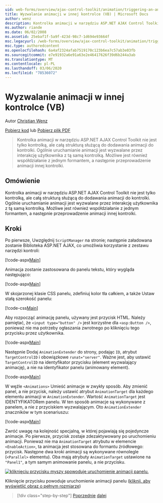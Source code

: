 ```yaml
---
uid: web-forms/overview/ajax-control-toolkit/animation/triggering-an-animation-in-another-control-vb
title: Wyzwalanie animacji w innej kontrolce (VB) | Microsoft Docs
author: wenz
description: Kontrolka animacji w narzędziu ASP.NET AJAX Control Toolkit nie jest tylko kontrolką, ale całą strukturą służącą do dodawania animacji do kontrolki. Ogólnie uruchamianie...
ms.author: riande
ms.date: 06/02/2008
ms.assetid: 25ebaf1f-5a9f-423d-98c7-1d694e93664f
msc.legacyurl: /web-forms/overview/ajax-control-toolkit/animation/triggering-an-animation-in-another-control-vb
msc.type: authoredcontent
ms.openlocfilehash: 6a4af2324afab7519170c123b6ea7c57ab3e03fb
ms.sourcegitcommit: e7e91932a6e91a63e2e46417626f39d6b244a3ab
ms.translationtype: MT
ms.contentlocale: pl-PL
ms.lasthandoff: 03/06/2020
ms.locfileid: "78536072"
---
```

# <a name="triggering-an-animation-in-another-control-vb"></a>Wyzwalanie animacji w innej kontrolce (VB)

Autor [Christian Wenz](https://github.com/wenz)

[Pobierz kod](https://download.microsoft.com/download/f/9/a/f9a26acd-8df4-4484-8a18-199e4598f411/Animation8.vb.zip) lub [Pobierz plik PDF](https://download.microsoft.com/download/6/7/1/6718d452-ff89-4d3f-a90e-c74ec2d636a3/animation8VB.pdf)

> Kontrolka animacji w narzędziu ASP.NET AJAX Control Toolkit nie jest tylko kontrolką, ale całą strukturą służącą do dodawania animacji do kontrolki. Ogólnie uruchamianie animacji jest wyzwalane przez interakcję użytkownika z tą samą kontrolką. Możliwe jest również współdziałanie z jednym formantem, a następnie przeprowadzenie animacji innej kontrolki.

## <a name="overview"></a>Omówienie

Kontrolka animacji w narzędziu ASP.NET AJAX Control Toolkit nie jest tylko kontrolką, ale całą strukturą służącą do dodawania animacji do kontrolki. Ogólnie uruchamianie animacji jest wyzwalane przez interakcję użytkownika z tą samą kontrolką. Możliwe jest również współdziałanie z jednym formantem, a następnie przeprowadzenie animacji innej kontrolki.

## <a name="steps"></a>Kroki

Po pierwsze, Uwzględnij `ScriptManager` na stronie; następnie załadowana zostanie Biblioteka ASP.NET AJAX, co umożliwia korzystanie z zestawu narzędzi kontroli:

[!code-aspx[Main](triggering-an-animation-in-another-control-vb/samples/sample1.aspx)]

Animacja zostanie zastosowana do panelu tekstu, który wygląda następująco:

[!code-aspx[Main](triggering-an-animation-in-another-control-vb/samples/sample2.aspx)]

W skojarzonej klasie CSS panelu, zdefiniuj kolor tła całkiem, a także Ustaw stałą szerokość panelu:

[!code-css[Main](triggering-an-animation-in-another-control-vb/samples/sample3.css)]

Aby rozpocząć animację panelu, używany jest przycisk HTML. Należy pamiętać, że `<input type="button" />` jest korzystne dla `<asp:Button />`, ponieważ nie ma potrzeby ogłaszania zwrotnego po kliknięciu tego przycisku przez użytkownika.

[!code-aspx[Main](triggering-an-animation-in-another-control-vb/samples/sample4.aspx)]

Następnie Dodaj `AnimationExtender` do strony, podając `ID`, atrybut `TargetControlID` i obowiązkowe `runat="server"`. Ważne jest, aby ustawić `TargetControlID` na identyfikator przycisku (element wyzwalający animację), a nie na identyfikator panelu (animowany element).

[!code-aspx[Main](triggering-an-animation-in-another-control-vb/samples/sample5.aspx)]

W węźle `<Animations>` Umieść animacje w zwykły sposób. Aby zmienić panel, a nie przycisk, należy ustawić atrybut `AnimationTarget` dla każdego elementu animacji w `AnimationExtender`. Wartość `AnimationTarget` jest IDENTYFIKATORem panelu. W ten sposób animacje są wykonywane z panelem, a nie z przyciskiem wyzwalającym. Oto `AnimationExtender` znaczników w tym scenariuszu:

[!code-aspx[Main](triggering-an-animation-in-another-control-vb/samples/sample6.aspx)]

Zwróć uwagę na kolejność specjalną, w której pojawiają się pojedyncze animacje. Po pierwsze, przycisk zostaje zdezaktywowany po uruchomieniu animacji. Ponieważ nie ma `AnimationTarget` atrybutu w elemencie `<EnableAction>`, ta animacja jest stosowana do formantu źródłowego: przycisk. Następne dwa kroki animacji są wykonywane równolegle (`<Parallel>` elementu). Oba mają atrybuty `AnimationTarget` ustawione na `"Panel1"`, a tym samym animowanie panelu, a nie przycisku.

[![kliknięciu przycisku myszy spowoduje uruchomienie animacji panelu.](triggering-an-animation-in-another-control-vb/_static/image2.png)](triggering-an-animation-in-another-control-vb/_static/image1.png)

Kliknięcie przycisku powoduje uruchomienie animacji panelu ([kliknij, aby wyświetlić obraz o pełnym rozmiarze](triggering-an-animation-in-another-control-vb/_static/image3.png))

> [!div class="step-by-step"]
> [Poprzednie](disabling-actions-during-animation-vb.md)
> [dalej](modifying-animations-from-the-server-side-vb.md)
